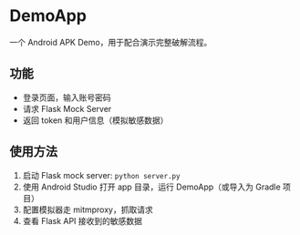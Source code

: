 # DemoApp

一个 Android APK Demo，用于配合演示完整破解流程。

## 功能
- 登录页面，输入账号密码
- 请求 Flask Mock Server
- 返回 token 和用户信息（模拟敏感数据）

## 使用方法
1. 启动 Flask mock server: `python server.py`
2. 使用 Android Studio 打开 app 目录，运行 DemoApp（或导入为 Gradle 项目）
3. 配置模拟器走 mitmproxy，抓取请求
4. 查看 Flask API 接收到的敏感数据
